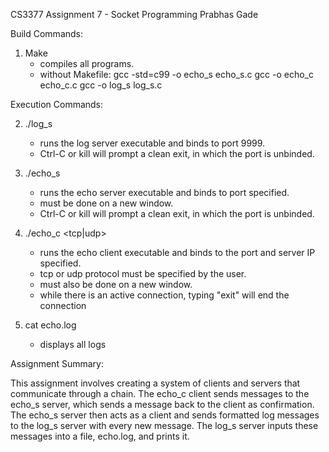 CS3377 Assignment 7 - Socket Programming
Prabhas Gade

Build Commands:

1. Make 
    - compiles all programs.
    - without Makefile:
        gcc -std=c99 -o echo_s echo_s.c
        gcc -o echo_c echo_c.c
        gcc -o log_s log_s.c

Execution Commands:

2. ./log_s
    - runs the log server executable and binds to port 9999.
    - Ctrl-C or kill <pid> will prompt a clean exit, in which the port is unbinded.

3. ./echo_s <port>
    - runs the echo server executable and binds to port specified.
    - must be done on a new window.
    - Ctrl-C or kill <pid> will prompt a clean exit, in which the port is unbinded.

4. ./echo_c <serverIP> <port> <tcp|udp>
    - runs the echo client executable and binds to the port and server IP specified.
    - tcp or udp protocol must be specified by the user.
    - must also be done on a new window.
    - while there is an active connection, typing "exit" will end the connection

5. cat echo.log
    - displays all logs

Assignment Summary:

This assignment involves creating a system of clients and servers that communicate through a chain.
The echo_c client sends messages to the echo_s server, which sends a message back to the client as 
confirmation. The echo_s server then acts as a client and sends formatted log messages to the log_s server with
every new message. The log_s server inputs these messages into a file, echo.log, and prints it. 